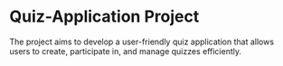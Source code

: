 # Quiz-Application Project

The project aims to develop a user-friendly quiz application that allows users to create, participate in, and manage quizzes efficiently.

